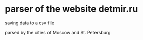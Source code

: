 # parser of the website detmir.ru
saving data to a csv file

parsed by the cities of Moscow and St. Petersburg
